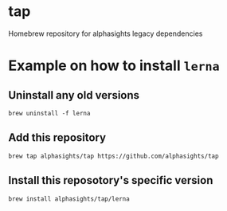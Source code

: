 # tap
Homebrew repository for alphasights legacy dependencies

# Example on how to install `lerna`
## Uninstall any old versions
`brew uninstall -f lerna`
## Add this repository
`brew tap alphasights/tap https://github.com/alphasights/tap`
## Install this reposotory's specific version
`brew install alphasights/tap/lerna`
